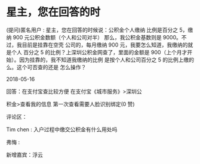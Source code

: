 # 星主，您在回答的时

(提问)匿名用户 : 星主，您在回答的时候说：公积金个人缴纳 比例是百分之 5，缴纳 900 元公积金数额（个人和公司对半） 那么，我公积金基数则是 9000。不过，我目前是挂靠在空壳 公司的，每月缴纳 900 元，我要怎么知道，我缴纳的就是个人 百分之 5 的比例？上深圳公积金网查了，里面的金额是 900（上个月才开始）。因为挂靠的，我不知道我缴纳的比例 是按个人和公司百分之 5 的比例上缴的么。这个可否查的还是 怎么操作？

2018-05-16

回答：在支付宝查比较方便 在支付宝《城市服务》>深圳公

积金>查看我的信息 第一次查看需要人脸识别绑定(0 赞)

评论区：

Tim chen : 入户过程中缴交公积金有什么用处吗

弗悔 :

新增嘉宾：浮云